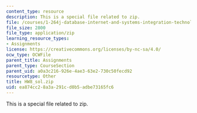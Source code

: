 ```yaml
---
content_type: resource
description: This is a special file related to zip.
file: /courses/1-264j-database-internet-and-systems-integration-technologies-fall-2013/ea874cc28a3a291cd0b5adbe73165fc6_HW8_sol.zip
file_size: 2800
file_type: application/zip
learning_resource_types:
- Assignments
license: https://creativecommons.org/licenses/by-nc-sa/4.0/
ocw_type: OCWFile
parent_title: Assignments
parent_type: CourseSection
parent_uid: a0a3c216-926e-4ae3-63e2-730c50fecd92
resourcetype: Other
title: HW8_sol.zip
uid: ea874cc2-8a3a-291c-d0b5-adbe73165fc6
---
```

This is a special file related to zip.